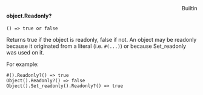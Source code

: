 <div style="float:right"><span class="builtin">Builtin</span></div>

#### object.Readonly?

``` suneido
() => true or false
```

Returns true if the object is readonly, false if not.
An object may be readonly because it originated from a literal (i.e. `#(...)`)
or because Set_readonly was used on it.

For example:

``` suneido
#().Readonly?() => true
Object().Readonly?() => false
Object().Set_readonly().Readonly?() => true
```